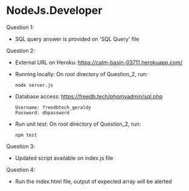 # NodeJs.Developer
Question 1:
- SQL query answer is provided on 'SQL Query' file

Question 2:
- External URL on Heroku:
  https://calm-basin-03711.herokuapp.com/

- Running locally:
  On root directory of Question_2, run:
  ```
  node server.js
  ```


- Database access: 
  https://freedb.tech/phpmyadmin/sql.php
  ```
  Username: freedbtech_geraldy
  Password: dbpassword
  ```


- Run unit test:
  On root directory of Question_2, run:
  ```
  npm test
  ```


Question 3:
- Updated script available on index.js file

Question 4:
- Run the index.html file, output of expected array will be alerted